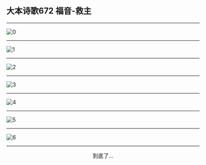 
## 大本诗歌672 福音-救主
        
<div id="aplayer0"></div>

---

<img alt="0" data-original="https://cdn.jsdelivr.net/gh/k34869/shi/data/d0698/0">

---

<img alt="1" data-original="https://cdn.jsdelivr.net/gh/k34869/shi/data/d0698/1">

---

<img alt="2" data-original="https://cdn.jsdelivr.net/gh/k34869/shi/data/d0698/2">

---

<img alt="3" data-original="https://cdn.jsdelivr.net/gh/k34869/shi/data/d0698/3">

---

<img alt="4" data-original="https://cdn.jsdelivr.net/gh/k34869/shi/data/d0698/4">

---

<img alt="5" data-original="https://cdn.jsdelivr.net/gh/k34869/shi/data/d0698/5">

---

<img alt="6" data-original="https://cdn.jsdelivr.net/gh/k34869/shi/data/d0698/6">

---

<p style="text-align: center">到底了...</p>

<script src="/js/dist-view.js"></script>

<script>
MAIN.id = 'd0698';
        
const ap0 = new APlayer({
    container: document.getElementById('aplayer0'),
    volume: 1,
    loop: 'none',
    preload: 'none',
    audio: [{
        name: '大本诗歌672.mp3',
        artist: '大本诗歌',
        url: 'https://res.wx.qq.com/voice/getvoice?mediaid=MzI0NTk3MDM5M18yMjQ3NDk2MDkw',
        cover: '/favicon'
    }]
});
</script>
